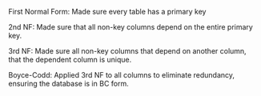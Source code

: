 First Normal Form: Made sure every table has a primary key

2nd NF: Made sure that all non-key columns depend on the entire primary key.

3rd NF: Made sure all non-key columns that depend on another column, that the dependent column is unique.

Boyce-Codd: Applied 3rd NF to all columns to eliminate redundancy, ensuring the database is in BC form.
